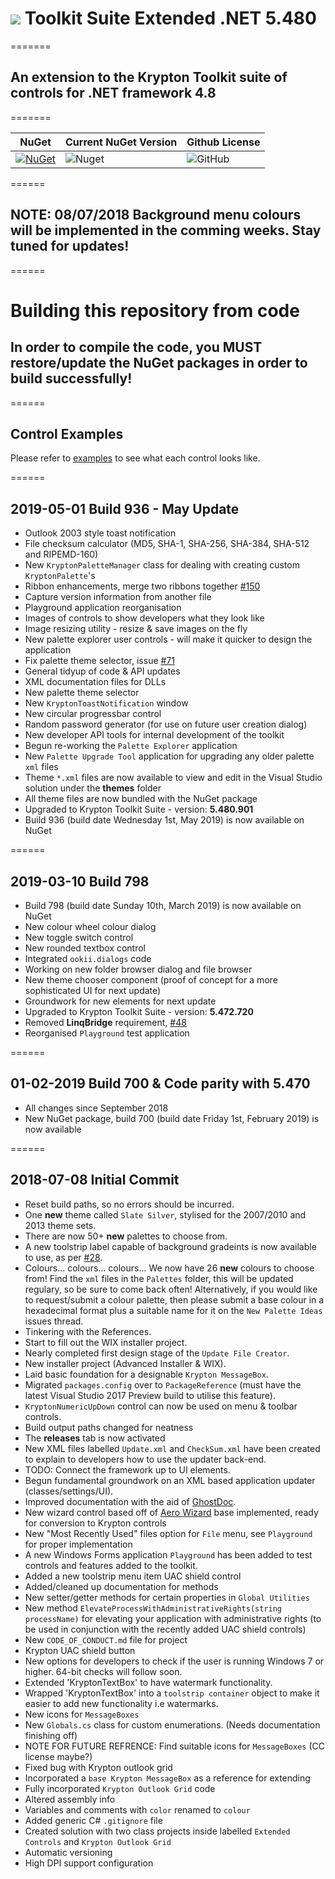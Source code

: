 # <img src="https://raw.githubusercontent.com/Wagnerp/Krypton-Toolkit-Suite-Extended-NET-5.480/master/Assets/PNG/64%20x%2064/KR%2064%20%20x%2064%20Orange.png" /> Toolkit Suite Extended .NET 5.480

=======

## An extension to the Krypton Toolkit suite of controls for .NET framework 4.8

=======

| NuGet | Current NuGet Version | Github License |
|---|---|---|
| [![NuGet](https://img.shields.io/badge/NuGet-Krypton%20Extended%20.NET%205.480-brightgreen.svg)](https://www.nuget.org/packages/KryptonExtendedToolkit5480/) | ![Nuget](https://img.shields.io/nuget/v/KryptonExtendedToolkit5480.svg) | ![GitHub](https://img.shields.io/github/license/Wagnerp/Krypton-Toolkit-Suite-Extended-NET-5.480.svg)

======

## NOTE: 08/07/2018 Background menu colours will be implemented in the comming weeks. Stay tuned for updates!

======

# Building this repository from code

## In order to compile the code, you MUST restore/update the NuGet packages in order to build successfully!

======

## Control Examples

Please refer to [examples](https://github.com/Wagnerp/Krypton-Toolkit-Suite-Extended-NET-5.480/blob/master/Examples.md) to see what each control looks like.

<!--======
## 2019-06-01 Build 10xx - June Update
* New `Palette Explorer` controls
* Merged all settings into `Toolkit Settings.dll`
* Begun work on [#70](https://github.com/Wagnerp/Krypton-Toolkit-Suite-Extended-NET-5.470/issues/70)
* Implemented [NaviSuite](https://github.com/jacobmesu/Guifreaks-Navisuite) by [Jacobmesu](https://github.com/jacobmesu)
* New file varifier app to work with May's file checksum calculator
* Upgraded to Krypton Toolkit Suite - version: **5.470.xxx**
* Build 10xx (build date Saturday 1st, June 2019) is now available on NuGet
-->

======

## 2019-05-01 Build 936 - May Update
* Outlook 2003 style toast notification
* File checksum calculator (MD5, SHA-1, SHA-256, SHA-384, SHA-512 and RIPEMD-160)
* New `KryptonPaletteManager` class for dealing with creating custom `KryptonPalette`'s
* Ribbon enhancements, merge two ribbons together [#150](https://github.com/Wagnerp/Krypton-NET-5.470/issues/150)
* Capture version information from another file
* Playground application reorganisation
* Images of controls to show developers what they look like
* Image resizing utility - resize & save images on the fly
* New palette explorer user controls - will make it quicker to design the application
* Fix palette theme selector, issue [#71](https://github.com/Wagnerp/Krypton-Toolkit-Suite-Extended-NET-5.470/issues/71)
* General tidyup of code & API updates
* XML documentation files for DLLs
* New palette theme selector
* New `KryptonToastNotification` window
* New circular progressbar control
* Random password generator (for use on future user creation dialog)
* New developer API tools for internal development of the toolkit
* Begun re-working the `Palette Explorer` application
* New `Palette Upgrade Tool` application for upgrading any older palette `xml` files
* Theme `*.xml` files are now available to view and edit in the Visual Studio solution under the **themes** folder
* All theme files are now bundled with the NuGet package
* Upgraded to Krypton Toolkit Suite - version: **5.480.901**
* Build 936 (build date Wednesday 1st, May 2019) is now available on NuGet

======

## 2019-03-10 Build 798
* Build 798 (build date Sunday 10th, March 2019) is now available on NuGet
* New colour wheel colour dialog
* New toggle switch control
* New rounded textbox control
* Integrated `ookii.dialogs` code
* Working on new folder browser dialog and file browser
* New theme chooser component (proof of concept for a more sophisticated UI for next update)
* Groundwork for new elements for next update
* Upgraded to Krypton Toolkit Suite - version: **5.472.720**
* Removed **LinqBridge** requirement, [#48](https://github.com/Wagnerp/Krypton-Toolkit-Suite-Extended-NET-5.470/issues/48)
* Reorganised `Playground` test application

======

## 01-02-2019 Build 700 & Code parity with **5.470**
* All changes since September 2018
* New NuGet package, build 700 (build date Friday 1st, February 2019) is now available

======

## 2018-07-08 Initial Commit
* Reset build paths, so no errors should be incurred.
* One **new** theme called `Slate Silver`, stylised for the 2007/2010 and 2013 theme sets.
* There are now 50+ **new** palettes to choose from.
* A new toolstrip label capable of background gradeints is now available to use, as per [#28](https://github.com/Wagnerp/Krypton-Toolkit-Suite-Extended-NET-4.70/issues/28).
* Colours... colours... colours... We now have 26 **new** colours to choose from! Find the `xml` files in the `Palettes` folder, this will be updated regulary, so be sure to come back often! Alternatively, if you would like to request/submit a colour palette, then please submit a base colour in a hexadecimal format plus a suitable name for it on the `New Palette Ideas` issues thread.
* Tinkering with the References.
* Start to fill out the WIX installer project.
* Nearly completed first design stage of the `Update File Creator`.
* New installer project (Advanced Installer & WIX).
* Laid basic foundation for a designable `Krypton MessageBox`.
* Migrated `packages.config` over  to `PackageReference` (must have the latest Visual Studio 2017 Preview build to utilise this feature).
* `KryptonNumericUpDown` control can now be used on menu & toolbar controls.
* Build output paths changed for neatness
* The **releases** tab is now activated
* New XML files labelled `Update.xml` and `CheckSum.xml` have been created to explain to developers how to use the updater back-end.
* TODO: Connect the framework up to UI elements.
* Begun fundamental groundwork on an XML based application updater (classes/settings/UI).
* Improved documentation with the aid of [GhostDoc](https://marketplace.visualstudio.com/items?itemName=sergeb.GhostDoc).
* New wizard control based off of [Aero Wizard](https://github.com/dahall/AeroWizard) base implemented, ready for conversion to Krypton controls
* New "Most Recently Used" files option for `File` menu, see `Playground` for proper implementation
* A new Windows Forms application `Playground` has been added to test controls and features added to the toolkit.
* Added a new toolstrip menu item UAC shield control
* Added/cleaned up documentation for methods
* New setter/getter methods for certain properties in `Global Utilities`
* New method `ElevateProcessWithAdministrativeRights(string processName)` for elevating your application with administrative rights (to be used in conjunction with the recently added UAC shield controls)
* New `CODE_OF_CONDUCT.md` file for project
* Krypton UAC shield button
* New options for developers to check if the user is running Windows 7 or higher. 64-bit checks will follow soon.
* Extended 'KryptonTextBox' to have watermark functionality.
* Wrapped 'KryptonTextBox' into a `toolstrip container` object to make it easier to add new functionality i.e watermarks.
* New icons for `MessageBoxes`
* New `Globals.cs` class for custom enumerations. (Needs documentation finishing off)
* NOTE FOR FUTURE REFRENCE: Find suitable icons for `MessageBoxes` (CC license maybe?)
* Fixed bug with Krypton outlook grid
* Incorporated a `base Krypton MessageBox` as a reference for extending
* Fully incorporated `Krypton Outlook Grid` code
* Altered assembly info
* Variables and comments with `color` renamed to `colour`
* Added generic C# `.gitignore` file
* Created solution with two class projects inside labelled `Extended Controls` and `Krypton Outlook Grid`
* Automatic versioning
* High DPI support configuration 
